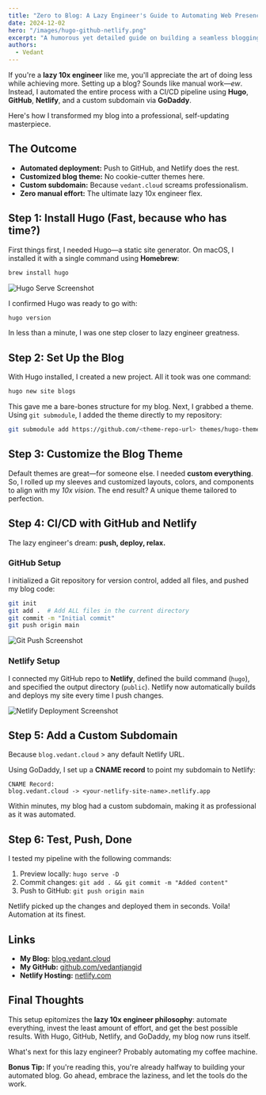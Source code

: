 ```yaml
---
title: "Zero to Blog: A Lazy Engineer's Guide to Automating Web Presence"
date: 2024-12-02
hero: "/images/hugo-github-netlify.png"
excerpt: "A humorous yet detailed guide on building a seamless blogging workflow using Hugo, GitHub, Netlify, and GoDaddy subdomains, the lazy engineer's way."
authors:
  - Vedant
---
```


If you're a **lazy 10x engineer** like me, you'll appreciate the art of doing less while achieving more. Setting up a blog? Sounds like manual work—_ew_. Instead, I automated the entire process with a CI/CD pipeline using **Hugo**, **GitHub**, **Netlify**, and a custom subdomain via **GoDaddy**.

Here's how I transformed my blog into a professional, self-updating masterpiece.

## The Outcome

- **Automated deployment:** Push to GitHub, and Netlify does the rest.
- **Customized blog theme:** No cookie-cutter themes here.
- **Custom subdomain:** Because `vedant.cloud` screams professionalism.
- **Zero manual effort:** The ultimate lazy 10x engineer flex.

## Step 1: Install Hugo (Fast, because who has time?)

First things first, I needed Hugo—a static site generator. On macOS, I installed it with a single command using **Homebrew**:

```bash
brew install hugo
```

![Hugo Serve Screenshot](/images/hugo-serve.png)

I confirmed Hugo was ready to go with:

```bash
hugo version
```

In less than a minute, I was one step closer to lazy engineer greatness.

## Step 2: Set Up the Blog

With Hugo installed, I created a new project. All it took was one command:

```bash
hugo new site blogs
```

This gave me a bare-bones structure for my blog. Next, I grabbed a theme. Using `git submodule`, I added the theme directly to my repository:

```bash
git submodule add https://github.com/<theme-repo-url> themes/hugo-theme
```

## Step 3: Customize the Blog Theme

Default themes are great—for someone else. I needed **custom everything**. So, I rolled up my sleeves and customized layouts, colors, and components to align with my _10x vision_. The end result? A unique theme tailored to perfection.

## Step 4: CI/CD with GitHub and Netlify

The lazy engineer's dream: **push, deploy, relax.**

### GitHub Setup

I initialized a Git repository for version control, added all files, and pushed my blog code:

```bash
git init
git add .  # Add ALL files in the current directory
git commit -m "Initial commit"
git push origin main
```

![Git Push Screenshot](/images/git-push.png)

### Netlify Setup

I connected my GitHub repo to **Netlify**, defined the build command (`hugo`), and specified the output directory (`public`). Netlify now automatically builds and deploys my site every time I push changes.

![Netlify Deployment Screenshot](/images/netlify-deploy.png)

## Step 5: Add a Custom Subdomain

Because `blog.vedant.cloud` > any default Netlify URL.

Using GoDaddy, I set up a **CNAME record** to point my subdomain to Netlify:

```plaintext
CNAME Record:
blog.vedant.cloud -> <your-netlify-site-name>.netlify.app
```

Within minutes, my blog had a custom subdomain, making it as professional as it was automated.

## Step 6: Test, Push, Done

I tested my pipeline with the following commands:

1. Preview locally: `hugo serve -D`
2. Commit changes: `git add . && git commit -m "Added content"`
3. Push to GitHub: `git push origin main`

Netlify picked up the changes and deployed them in seconds. Voila! Automation at its finest.

## Links

- **My Blog:** [blog.vedant.cloud](https://blog.vedant.cloud)
- **My GitHub:** [github.com/vedantjangid](https://github.com/vedantjangid)
- **Netlify Hosting:** [netlify.com](https://www.netlify.com)

## Final Thoughts

This setup epitomizes the **lazy 10x engineer philosophy**: automate everything, invest the least amount of effort, and get the best possible results. With Hugo, GitHub, Netlify, and GoDaddy, my blog now runs itself.

What's next for this lazy engineer? Probably automating my coffee machine.

**Bonus Tip:** If you're reading this, you're already halfway to building your automated blog. Go ahead, embrace the laziness, and let the tools do the work.
